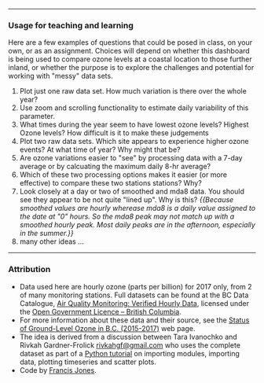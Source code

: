 
---

### Usage for teaching and learning

Here are a few examples of questions that could be posed in class, on your own, or as an assignment. Choices will depend on whether this dashboard is being used to compare ozone levels at a coastal location to those further inland, or whether the purpose is to explore the challenges and potential for working with "messy" data sets.

1. Plot just one raw data set. How much variation is there over the whole year?
2. Use zoom and scrolling functionality to estimate daily variability of this parameter.
3. What times during the year seem to have lowest ozone levels? Highest Ozone levels? How difficult is it to make these judgements
4. Plot two raw data sets. Which site appears to experience higher ozone events? At what time of year? Why might that be?
5. Are ozone variations easier to "see" by processing data with a 7-day average or by calcuating the maximum daily 8-hr average?
6. Which of these two processing options makes it easier (or more effective) to compare these two stations stations? Why?
7. Look closely at a day or two of smoothed and mda8 data. You should see they appear to be not quite "lined up". Why is this? _{{Because smoothed values are hourly wherease mda8 is a daily value assigned to the date at "0" hours. So the mda8 peak may not match up with a smoothed hourly peak. Most daily peaks are in the afternoon, especially in the summer.}}_
8. many other ideas ...

---
### Attribution

* Data used here are hourly ozone (parts per billion) for 2017 only, from 2 of many monitoring stations. Full datasets can be found at the BC Data Catalogue, [Air Quality Monitoring: Verified Hourly Data](https://catalogue.data.gov.bc.ca/dataset/77eeadf4-0c19-48bf-a47a-fa9eef01f409), licensed under the [Open Government Licence – British Columbia](https://www2.gov.bc.ca/gov/content/data/open-data/open-government-licence-bc). 
* For more information about these data and their source, see the [Status of Ground-Level Ozone in B.C. (2015-2017)](http://www.env.gov.bc.ca/soe/indicators/air/ozone.html) web page.
* The idea is derived from a discussion between Tara Ivanochko and Rivkah Gardner-Frolick <rivkahgf@gmail.com> who uses the complete dataset as part of a [Python tutorial](https://colab.research.google.com/drive/1DO0ICvInsr74vnl3AcPBoGtJyNrV-J8F?usp=sharing#scrollTo=a5l7UD_njHPv) on importing modules, importing data, plotting timeseries and scatter plots.
* Code by [Francis Jones](https://www.eoas.ubc.ca/people/francisjones).